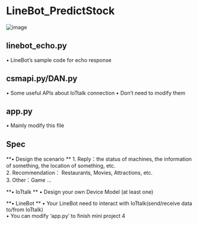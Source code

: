 # LineBot_PredictStock
![image](https://github.com/wengjiahuang0529/LineBot_PredictStock/assets/96289978/cc2e8b1e-5c86-4b3c-afe0-9795f447d62e)

**<h2>linebot_echo.py</h2>**
• LineBot’s sample code for echo response  

**<h2>csmapi.py/DAN.py</h2>**
• Some useful APIs about IoTtalk connection
• Don’t need to modify them
**<h2>app.py</h2>**
• Mainly modify this file

**<h2>Spec</h2>**
**• Design the scenario ** 
        1. Reply：the status of machines, the information of something, the location of something, etc.  
        2. Recommendation： Restaurants, Movies, Attractions, etc.  
        3. Other：Game …  
    
**• IoTtalk  **
        • Design your own Device Model (at least one)  
    
**• LineBot  **
        • Your LineBot need to interact with IoTtalk(send/receive data to/from IoTtalk)  
        • You can modify ‘app.py’ to finish mini project 4  
